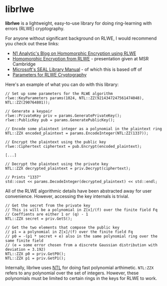 # librlwe

**librlwe** is a lightweight, easy-to-use library for doing ring-learning with errors (RLWE) cryptography.

For anyone without significant background on RLWE, I would recommend you check out these links:
* [N1 Analytic's Blog on Homomorphic Encryption using RLWE](https://blog.n1analytics.com/homomorphic-encryption-illustrated-primer/)
* [Homomorphic Encryption from RLWE](https://cryptosith.org/michael/data/talks/2012-01-10-MSR-Cambridge.pdf) - presentation given at MSR Cambridge
* [Microsoft's SEAL Library Manual](https://www.microsoft.com/en-us/research/wp-content/uploads/2017/12/sealmanual.pdf) - of which this is based off of
* [Parameters for RLWE Cryptography](http://www.ringlwe.info/parameters-for-rlwe.html)

Here's an example of what you can do with this library:

```
// Set up some parameters for the RLWE algorithm
rlwe::KeyParameters params(1024, NTL::ZZ(9214347247561474048), NTL::ZZ(290764801));

// Generate a keypair
rlwe::PrivateKey priv = params.GeneratePrivateKey();
rlwe::PublicKey pub = params.GeneratePublicKey();

// Encode some plaintext integer as a polynomial in the plaintext ring
NTL::ZZX encoded_plaintext = params.EncodeInteger(NTL:ZZ(1337));

// Encrypt the plaintext using the public key 
rlwe::Ciphertext ciphertext = pub.Encrypt(encoded_plaintext);

[...]

// Decrypt the plaintext using the private key
NTL::ZZX decrypted_plaintext = priv.Decrypt(ciphertext);

// Prints "1337"
std::cout << params.DecodeInteger(decrypted_plaintext) << std::endl;
```

All of the RLWE algorithmic details have been abstracted away for user convenience. 
However, accessing the key internals is trivial.

```
// Get the secret from the private key
// This is will be a polynomial in Z[x]/(f) over the finite field Fq
// Coeffients are either 1 or (q) - 1
NTL::ZZX secret = priv.GetS();

// Get the two elements that compose the public key
// p1 = a polynomial in Z[x]/(f) over the finite field Fq
// p0 = -(p1 * secret + e) also in the same polynomial ring over the same finite field
// (e = some error chosen from a discrete Gaussian distribution with deviation = 3.192)
NTL::ZZX p0 = priv.GetP0();
NTL::ZZX p1 = priv.GetP1();
```

Internally, librlwe uses [NTL](http://www.shoup.net/ntl/) for doing fast polynomial arthimetic. 
`NTL:ZZX` refers to any polynomial over the set of integers.
However, these polynomials must be limited to certain rings in the keys for RLWE to work.
